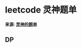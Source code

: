 # leetcode 灵神题单

**来源: [灵神的题单](https://leetcode.cn/discuss/post/3141566/ru-he-ke-xue-shua-ti-by-endlesscheng-q3yd/)**

## DP

